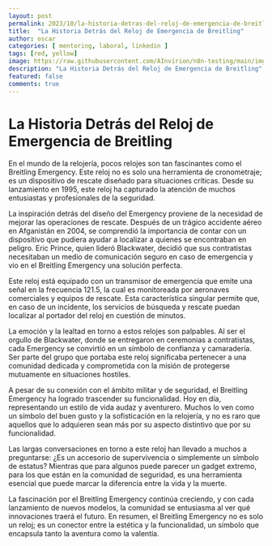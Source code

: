 ```yaml
---
layout: post
permalink: 2023/10/la-historia-detras-del-reloj-de-emergencia-de-breitling
title:  "La Historia Detrás del Reloj de Emergencia de Breitling"
author: oscar
categories: [ mentoring, laboral, linkedin ]
tags: [red, yellow]
image: https://raw.githubusercontent.com/AInvirion/n8n-testing/main/imgs/20250330004519.png
description: "La Historia Detrás del Reloj de Emergencia de Breitling"
featured: false
comments: true
---
```

# La Historia Detrás del Reloj de Emergencia de Breitling

En el mundo de la relojería, pocos relojes son tan fascinantes como el Breitling Emergency. Este reloj no es solo una herramienta de cronometraje; es un dispositivo de rescate diseñado para situaciones críticas. Desde su lanzamiento en 1995, este reloj ha capturado la atención de muchos entusiastas y profesionales de la seguridad.

La inspiración detrás del diseño del Emergency proviene de la necesidad de mejorar las operaciones de rescate. Después de un trágico accidente aéreo en Afganistán en 2004, se comprendió la importancia de contar con un dispositivo que pudiera ayudar a localizar a quienes se encontraban en peligro. Eric Prince, quien lideró Blackwater, decidió que sus contratistas necesitaban un medio de comunicación seguro en caso de emergencia y vio en el Breitling Emergency una solución perfecta.

Este reloj está equipado con un transmisor de emergencia que emite una señal en la frecuencia 121.5, la cual es monitoreada por aeronaves comerciales y equipos de rescate. Esta característica singular permite que, en caso de un incidente, los servicios de búsqueda y rescate puedan localizar al portador del reloj en cuestión de minutos.

La emoción y la lealtad en torno a estos relojes son palpables. Al ser el orgullo de Blackwater, donde se entregaron en ceremonias a contratistas, cada Emergency se convirtió en un símbolo de confianza y camaradería. Ser parte del grupo que portaba este reloj significaba pertenecer a una comunidad dedicada y comprometida con la misión de protegerse mutuamente en situaciones hostiles.

A pesar de su conexión con el ámbito militar y de seguridad, el Breitling Emergency ha logrado trascender su funcionalidad. Hoy en día, representando un estilo de vida audaz y aventurero. Muchos lo ven como un símbolo del buen gusto y la sofisticación en la relojería, y no es raro que aquellos que lo adquieren sean más por su aspecto distintivo que por su funcionalidad.

Las largas conversaciones en torno a este reloj han llevado a muchos a preguntarse: ¿Es un accesorio de supervivencia o simplemente un símbolo de estatus? Mientras que para algunos puede parecer un gadget extremo, para los que están en la comunidad de seguridad, es una herramienta esencial que puede marcar la diferencia entre la vida y la muerte.

La fascinación por el Breitling Emergency continúa creciendo, y con cada lanzamiento de nuevos modelos, la comunidad se entusiasma al ver qué innovaciones traerá el futuro. En resumen, el Breitling Emergency no es solo un reloj; es un conector entre la estética y la funcionalidad, un símbolo que encapsula tanto la aventura como la valentía.